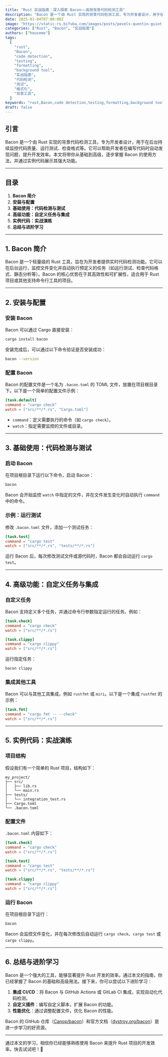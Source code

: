 ```yaml
---
title: "Rust 实战指南：深入探索 Bacon——高效背景代码检测工具"
description: "Bacon 是一个由 Rust 实现的背景代码检测工具，专为开发者设计，用于在后台持续监控代码质量、运行测试、检查格式等。它可以帮助开发者在编写代码时自动发现问题，提升开发效率。本文将带你从基础到高级，逐步掌握 Bacon 的使用方法，并通过实例代码展示其强大功能。"
date: 2025-01-04T07:00:00Z
image: "https://static-rs.bifuba.com/images/posts/pexels-quentin-guiot-1392035088-30026004-1920.jpg"
categories: ["Rust", "Bacon", "实战指南"]
authors: ["houseme"]
tags:
  [
    "rust",
    "Bacon",
    "code detection",
    "testing",
    "formatting",
    "background tool",
    "实战指南",
    "代码检测",
    "测试",
    "格式化",
    "背景工具",
  ]
keywords: "rust,Bacon,code detection,testing,formatting,background tool,实战指南,代码检测,测试,格式化,背景工具"
draft: false
---
```


## 引言

Bacon 是一个由 Rust 实现的背景代码检测工具，专为开发者设计，用于在后台持续监控代码质量、运行测试、检查格式等。它可以帮助开发者在编写代码时自动发现问题，提升开发效率。本文将带你从基础到高级，逐步掌握 Bacon 的使用方法，并通过实例代码展示其强大功能。

---

## 目录

1. **Bacon 简介**
2. **安装与配置**
3. **基础使用：代码检测与测试**
4. **高级功能：自定义任务与集成**
5. **实例代码：实战演练**
6. **总结与进阶学习**

---

## 1. Bacon 简介

Bacon 是一个轻量级的 Rust 工具，旨在为开发者提供实时代码检测功能。它可以在后台运行，监控文件变化并自动执行预定义的任务（如运行测试、检查代码格式、静态分析等）。Bacon 的核心优势在于其高效性和可扩展性，适合用于 Rust 项目或其他支持命令行工具的项目。

---

## 2. 安装与配置

### 安装 Bacon

Bacon 可以通过 Cargo 直接安装：

```bash
cargo install bacon
```

安装完成后，可以通过以下命令验证是否安装成功：

```bash
bacon --version
```

### 配置 Bacon

Bacon 的配置文件是一个名为 `.bacon.toml` 的 TOML 文件，放置在项目根目录下。以下是一个简单的配置文件示例：

```toml
[task.default]
command = "cargo check"
watch = ["src/**/*.rs", "Cargo.toml"]
```

- `command`：定义需要执行的命令（如 `cargo check`）。
- `watch`：指定需要监控的文件或目录。

---

## 3. 基础使用：代码检测与测试

### 启动 Bacon

在项目根目录下运行以下命令，启动 Bacon：

```bash
bacon
```

Bacon 会开始监控 `watch` 中指定的文件，并在文件发生变化时自动执行 `command` 中的命令。

### 示例：运行测试

修改 `.bacon.toml` 文件，添加一个测试任务：

```toml
[task.test]
command = "cargo test"
watch = ["src/**/*.rs", "tests/**/*.rs"]
```

运行 Bacon 后，每次修改测试文件或源代码时，Bacon 都会自动运行 `cargo test`。

---

## 4. 高级功能：自定义任务与集成

### 自定义任务

Bacon 支持定义多个任务，并通过命令行参数指定运行的任务。例如：

```toml
[task.check]
command = "cargo check"
watch = ["src/**/*.rs"]

[task.clippy]
command = "cargo clippy"
watch = ["src/**/*.rs"]
```

运行指定任务：

```bash
bacon clippy
```

### 集成其他工具

Bacon 可以与其他工具集成，例如 `rustfmt` 或 `miri`。以下是一个集成 `rustfmt` 的示例：

```toml
[task.fmt]
command = "cargo fmt -- --check"
watch = ["src/**/*.rs"]
```

---

## 5. 实例代码：实战演练

### 项目结构

假设我们有一个简单的 Rust 项目，结构如下：

```
my_project/
├── src/
│   ├── lib.rs
│   └── main.rs
├── tests/
│   └── integration_test.rs
├── Cargo.toml
└── .bacon.toml
```

### 配置文件

`.bacon.toml` 内容如下：

```toml
[task.check]
command = "cargo check"
watch = ["src/**/*.rs"]

[task.test]
command = "cargo test"
watch = ["src/**/*.rs", "tests/**/*.rs"]

[task.clippy]
command = "cargo clippy"
watch = ["src/**/*.rs"]
```

### 运行 Bacon

在项目根目录下运行：

```bash
bacon
```

Bacon 会监控文件变化，并在每次修改后自动运行 `cargo check`、`cargo test` 或 `cargo clippy`。

---

## 6. 总结与进阶学习

Bacon 是一个强大的工具，能够显著提升 Rust 开发的效率。通过本文的指南，你已经掌握了 Bacon 的基础和高级用法。接下来，你可以尝试以下进阶学习：

1. **集成 CI/CD**：将 Bacon 与 GitHub Actions 或 GitLab CI 集成，实现自动化代码检测。
2. **自定义插件**：编写自定义脚本，扩展 Bacon 的功能。
3. **性能优化**：通过调整配置文件，优化 Bacon 的性能。

Bacon 的 GitHub 仓库（[Canop/bacon](https://github.com/Canop/bacon "Canop/bacon")）和官方文档（[dystroy.org/bacon](https://dystroy.org/bacon/ "dystroy.org/bacon")）是进一步学习的好资源。

---

通过本文的学习，相信你已经能够熟练使用 Bacon 来提升 Rust 项目的开发效率。快去试试吧！🚀
